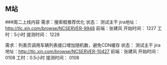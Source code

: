 ## M站


###周二上线内容
需求：搜索框推荐优化
状态： 测试主干
jira地址：http://tlc.xin.com/browse/NCSERVER-9948
前端：张建风
开始时间： 1227 
工时：5小时
提测时间： 1228


需求：列表页调用车辆列表接口增加随机数，避免CDN缓存
状态： 测试主干
jira地址：http://tlc.xin.com/browse/NCSERVER-10427
前端：张建风
开始时间： 0108 
工时：0.5小时
提测时间： 0108

